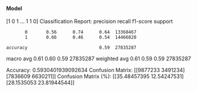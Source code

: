 #### Model
[1 0 1 ... 1 1 0]
Classification Report:
              precision    recall  f1-score   support

           0       0.56      0.74      0.64  13368467
           1       0.66      0.46      0.54  14466820

    accuracy                           0.59  27835287
   macro avg       0.61      0.60      0.59  27835287
weighted avg       0.61      0.59      0.59  27835287

Accuracy: 0.5930401939092634
Confusion Matrix:
[[9877233 3491234]
 [7836609 6630211]]
Confusion Matrix (%):
[[35.48457395 12.54247531]
 [28.1535053  23.81944544]]
